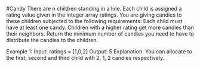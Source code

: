 #Candy
There are n children standing in a line. Each child is assigned a rating value given in the integer array ratings.
You are giving candies to these children subjected to the following requirements:
Each child must have at least one candy.
Children with a higher rating get more candies than their neighbors.
Return the minimum number of candies you need to have to distribute the candies to the children.

Example 1:
Input: ratings = [1,0,2]
Output: 5
Explanation: You can allocate to the first, second and third child with 2, 1, 2 candies respectively.